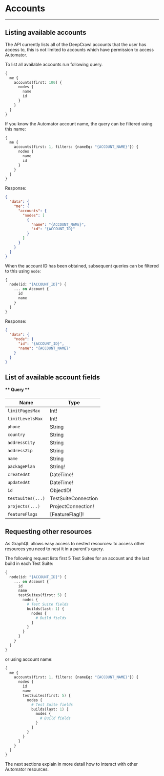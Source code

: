 # Accounts
---

## Listing available accounts
The API currently lists all of the DeepCrawl accounts that the user has access to, this is not limited to accounts which have permission to access Automator.


To list all available accounts run following query.
```graphql
{
  me {
    accounts(first: 100) {
      nodes {
        name
        id
      }
    }
  }
}
```

If you know the Automator account name, the query can be filtered using this name:
```graphql
{
  me {
    accounts(first: 1, filters: {nameEq: "{ACCOUNT_NAME}"}) {
      nodes {
        name
        id
      }
    }
  }
}
```

Response:
```json
{
  "data": {
    "me": {
      "accounts": {
        "nodes": [
          {
            "name": "{ACCOUNT_NAME}",
            "id": "{ACCOUNT_ID}"
          }
        ]
      }
    }
  }
}
```

When the account ID has been obtained, subsequent queries can be filtered to this using `node`:

```graphql
{
  node(id: "{ACCOUNT_ID}") {
    ... on Account {
      id
      name
    }
  }
}
```

Response:
```json
{
  "data": {
    "node": {
      "id": "{ACCOUNT_ID}",
      "name": "{ACCOUNT_NAME}"
    }
  }
}
```

## List of available account fields

<!-- tabs:start -->

#### ** Query **

Name | Type
--- | ---
`limitPagesMax` | Int!
`limitLevelsMax` | Int!
`phone` | String
`country` | String
`addressCity` | String
`addressZip` | String
`name` | String
`packagePlan` | String!
`createdAt` | DateTime!
`updatedAt` | DateTime!
`id` | ObjectID!
`testSuites(...)` | TestSuiteConnection
`projects(...)` | ProjectConnection!
`featureFlags` | [FeatureFlag!]!

<!-- tabs:end -->

## Requesting other resources
As GraphQL allows easy access to nested resources: to access other resources you need to nest it in a parent's query.

The following request lists first 5 Test Suites for an account and the last build in each Test Suite:
```graphql
{
  node(id: "{ACCOUNT_ID}") {
    ... on Account {
      id
      name
      testSuites(first: 5) {
        nodes {
          # Test Suite fields
          builds(last: 1) {
            nodes {
              # Build fields
            }
          }
        }
      }
    }
  }
}
```

or using account name: 
```graphql
{
  me {
    accounts(first: 1, filters: {nameEq: "{ACCOUNT_NAME}"}) {
      nodes {
        id
        name
        testSuites(first: 5) {
          nodes {
            # Test Suite fields
            builds(last: 1) {
              nodes {
                # Build fields
              }
            }
          }
        }
      }
    }
  }
}
```

The next sections explain in more detail how to interact with other Automator resources.
